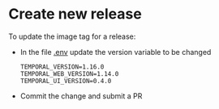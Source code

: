 Create new release
==================

To update the image tag for a release:

* In the file [.env](./.env) update the version variable to be changed

    ```
    TEMPORAL_VERSION=1.16.0
    TEMPORAL_WEB_VERSION=1.14.0
    TEMPORAL_UI_VERSION=0.4.0
    ```
* Commit the change and submit a PR

